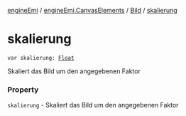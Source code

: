 [engineEmi](../../index.md) / [engineEmi.CanvasElements](../index.md) / [Bild](index.md) / [skalierung](./skalierung.md)

# skalierung

`var skalierung: `[`Float`](https://kotlinlang.org/api/latest/jvm/stdlib/kotlin/-float/index.html)

Skaliert das Bild um den angegebenen Faktor

### Property

`skalierung` - Skaliert das Bild um den angegebenen Faktor